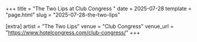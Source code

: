 +++
title = "The Two Lips at Club Congress "
date = 2025-07-28
template = "page.html"
slug = "2025-07-28-the-two-lips"

[extra]
artist = "The Two Lips"
venue = "Club Congress"
venue_url = "https://www.hotelcongress.com/club-congress/"
+++
